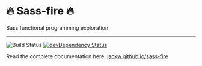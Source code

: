 # 🔥 Sass-fire 🔥

Sass functional programming exploration

---
![Build Status](https://drone.heywesty.com/api/badges/jackw/sass-fire/status.svg)
[![devDependency Status](https://david-dm.org/jackw/sass-fire/dev-status.svg)](https://david-dm.org/jackw/sass-fire#info=devDependencies)

Read the complete documentation here: [jackw.github.io/sass-fire](https://jackw.github.io/sass-fire)

